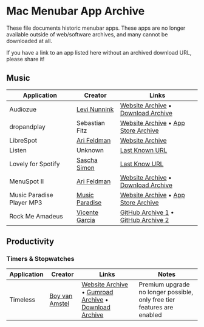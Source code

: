 # Mac Menubar App Archive

These file documents historic menubar apps. These apps are no longer available outside of web/software archives, and many cannot be downloaded at all.

If you have a link to an app listed here without an archived download URL, please share it!

## Music

| Application | Creator | Links |
| --- | --- | --- |
| Audiozue | [Levi Nunnink](https://nunn.ink/) | [Website Archive](https://web.archive.org/web/20150502053548/http://audiozue.com/) • [Download Archive](https://web.archive.org/web/20150502053548/https://paddle-static.s3.amazonaws.com/framework/apps/new-framework-apps/Audiozue/Audiozue.zip) |
| dropandplay | Sebastian Fitz | [Website Archive](https://web.archive.org/web/20211201224451/http://fitzis.de/) • [App Store Archive](https://web.archive.org/web/20220422224748/https://apps.apple.com/app/id1302844224?mt=12) |
| LibreSpot | [Ari Feldman](https://www.widgetworx.com/about/) | [Website Archive](https://web.archive.org/web/20230315051105/https://widgetworx.com/projects/libre_spot.html) |
| Listen | Unknown | [Last Known URL](https://apps.apple.com/us/app/listen/id1128751438?mt=12) |
| Lovely for Spotify | [Sascha Simon](https://sascha-simon.com/en/) | [Last Know URL](https://apps.apple.com/us/app/lovely-for-spotify/id1638957207?mt=12) |
| MenuSpot II | [Ari Feldman](https://www.widgetworx.com/about/) | [Website Archive](https://web.archive.org/web/20231205201242/https://www.widgetworx.com/v2/#portfolio-modal-4) • [Download Archive](https://web.archive.org/web/20231205201242/https://www.widgetworx.com/resources/Menu_Spot_II_Universal.zip) |
| Music Paradise Player MP3 | [Music Paradise](https://musicparadise.mobi/) | [Website Archive](https://web.archive.org/web/20250313171845/https://musicparadise.mobi/en/music_paradise_player) • [App Store Archive](https://web.archive.org/web/20230407050118/https://apps.apple.com/us/app/music-paradise-player-mp3/id1053752846?mt=12) |
| Rock Me Amadeus | [Vicente Garcia](https://vicegax.com/) | [GitHub Archive 1](https://web.archive.org/web/20200930142201/https://github.com/rock-me/player) • [GitHub Archive 2](https://web.archive.org/web/20201019002226/https://github.com/rock-me/amadeus) |

## Productivity

### Timers & Stopwatches

| Application | Creator | Links | Notes |
| --- | --- | --- | --- |
| Timeless | [Boy van Amstel](https://its.boy.sh/) | [Website Archive](https://web.archive.org/web/20230206122120/https://www.dangercove.com/timeless/) • [Gumroad Archive](https://web.archive.org/web/20250213072238/https://dangercove.gumroad.com/l/usetimeless) • [Download Archive](https://web.archive.org/web/20250428221706/https://objects.githubusercontent.com/github-production-release-asset-2e65be/564457514/c0b9a3e9-3855-4d14-890c-4a0c4f9fbad2?X-Amz-Algorithm=AWS4-HMAC-SHA256&X-Amz-Credential=releaseassetproduction%2F20250428%2Fus-east-1%2Fs3%2Faws4_request&X-Amz-Date=20250428T221523Z&X-Amz-Expires=300&X-Amz-Signature=fd0cf51a4f49c459ff83708f45aee317ace7fdacf1a87886c743239db4a08aa7&X-Amz-SignedHeaders=host&response-content-disposition=attachment%3B%20filename%3DTimeless.zip&response-content-type=application%2Foctet-stream) | Premium upgrade no longer possible, only free tier features are enabled |
